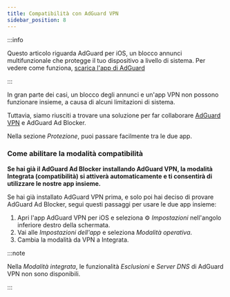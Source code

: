 ```yaml
---
title: Compatibilità con AdGuard VPN
sidebar_position: 8
---
```


:::info

Questo articolo riguarda AdGuard per iOS, un blocco annunci multifunzionale che protegge il tuo dispositivo a livello di sistema. Per vedere come funziona, [scarica l'app di AdGuard](https://agrd.io/download-kb-adblock)

:::

In gran parte dei casi, un blocco degli annunci e un'app VPN non possono funzionare insieme, a causa di alcuni limitazioni di sistema.

Tuttavia, siamo riusciti a trovare una soluzione per far collaborare [AdGuard VPN](https://adguard-vpn.com/) e AdGuard Ad Blocker.

Nella sezione _Protezione_, puoi passare facilmente tra le due app.

### Come abilitare la modalità compatibilità

**Se hai già il AdGuard Ad Blocker installando AdGuard VPN, la modalità Integrata (compatibilità) si attiverà automaticamente e ti consentirà di utilizzare le nostre app insieme.**

Se hai già installato AdGuard VPN prima, e solo poi hai deciso di provare AdGuard Ad Blocker, segui questi passaggi per usare le due app insieme:

1. Apri l'app AdGuard VPN per iOS e seleziona ⚙ _Impostazioni_ nell'angolo inferiore destro della schermata.
2. Vai alle _Impostazioni dell'app_ e seleziona _Modalità operativa_.
3. Cambia la modalità da VPN a Integrata.

:::note

Nella _Modalità integrata_, le funzionalità _Esclusioni_ e _Server DNS_ di AdGuard VPN non sono disponibili.

:::
